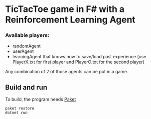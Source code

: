 # TicTacToe game in F# with a Reinforcement Learning Agent

### Available players:

- randomAgent 
- userAgent
- learningAgent that knows how to save/load past experience (use PlayerX.txt for first player and PlayerO.txt for the second player)

Any combination of 2 of those agents can be put in a game.

## Build and run

To build, the program needs [Paket](https://fsprojects.github.io/Paket/index.html)
```
paket restore
dotnet run
```
